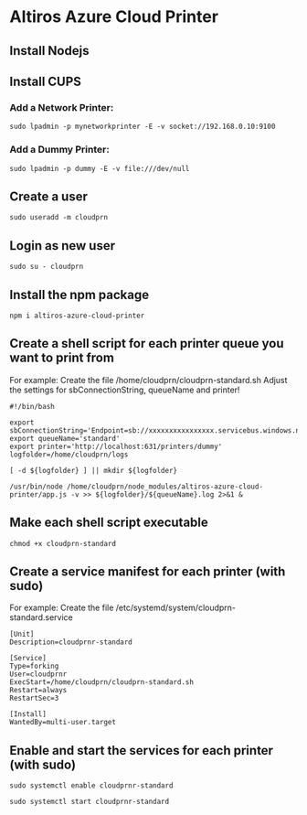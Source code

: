 ﻿# Altiros Azure Cloud Printer

## Install Nodejs

## Install CUPS

### Add a Network Printer:
`sudo lpadmin -p mynetworkprinter -E -v socket://192.168.0.10:9100`

### Add a Dummy Printer:
`sudo lpadmin -p dummy -E -v file:///dev/null`

## Create a user
`sudo useradd -m cloudprn`

## Login as new user
`sudo su - cloudprn`

## Install the npm package
`npm i altiros-azure-cloud-printer`

## Create a shell script for each printer queue you want to print from

For example: Create the file /home/cloudprn/cloudprn-standard.sh
Adjust the settings for sbConnectionString, queueName and printer!

```
#!/bin/bash

export sbConnectionString='Endpoint=sb://xxxxxxxxxxxxxxxx.servicebus.windows.net/;SharedAccessKeyName=RootManageSharedAccessKey;SharedAccessKey=xxxxxxxxxx='
export queueName='standard'
export printer='http://localhost:631/printers/dummy'
logfolder=/home/cloudprn/logs

[ -d ${logfolder} ] || mkdir ${logfolder}

/usr/bin/node /home/cloudprn/node_modules/altiros-azure-cloud-printer/app.js -v >> ${logfolder}/${queueName}.log 2>&1 &
```
## Make each shell script executable

`chmod +x cloudprn-standard`

## Create a service manifest for each printer (with sudo) 

For example: Create the file /etc/systemd/system/cloudprn-standard.service

```
[Unit]
Description=cloudprnr-standard

[Service]
Type=forking
User=cloudprnr
ExecStart=/home/cloudprn/cloudprn-standard.sh
Restart=always
RestartSec=3

[Install]
WantedBy=multi-user.target
```

## Enable and start the services for each printer (with sudo) 

`sudo systemctl enable cloudprnr-standard`

`sudo systemctl start cloudprnr-standard`
